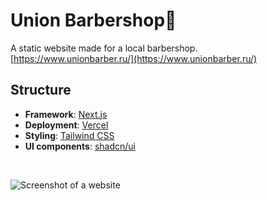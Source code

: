 # Union Barbershop💈

A static website made for a local barbershop. <br>
[https://www.unionbarber.ru/](https://www.unionbarber.ru/)


## Structure

- **Framework**: [Next.js](https://nextjs.org/)
- **Deployment**: [Vercel](https://vercel.com)
- **Styling**: [Tailwind CSS](https://tailwindcss.com)
- **UI components**: [shadcn/ui](https://ui.shadcn.com/)

<br>

![Screenshot of a website](https://github.com/chtozamm/unionbarber/assets/105600239/cd2a18cc-5f97-4ac6-9870-b80c551a4117)
